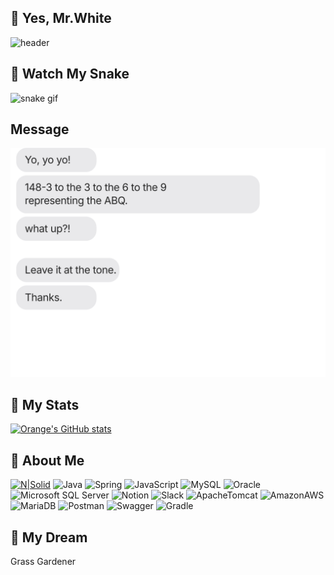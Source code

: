 ## 👋 Yes, Mr.White ##

<!--
**orange601/orange601** is a ✨ _special_ ✨ repository because its `README.md` (this file) appears on your GitHub profile.

Here are some ideas to get you started:
- 🔭 I’m currently working on ...
- 🌱 I’m currently learning ...
- 👯 I’m looking to collaborate on ...
- 🤔 I’m looking for help with ...
- 💬 Ask me about ...
- 📫 How to reach me: email
- 😄 Pronouns: ...
- ⚡ Fun fact: ...

- 라벨 예제 )
  ![N|Solid](https://img.shields.io/static/v1?label=label&message=message&color=green)
  ![Tech](https://img.shields.io/badge/Tech%20Blog-11B48A?style=flat-square&logo=Vimeo&logoColor=white&link=https://velog.io/@new_wisdom/)

-->
![header](https://capsule-render.vercel.app/api?type=waving&color=gradient&text=%Yes,Magnets!%20&height=230&fontSize=50&textBg=true&animation=twinkling)

## 🐍 Watch My Snake ##
![snake gif](https://github.com/orange601/orange601/blob/output/github-contribution-grid-snake.svg)

## Message ##
![message](https://github.com/orange601/orange601/blob/main/template.svg)

## &#128640; My Stats ##
[![Orange's GitHub stats](https://github-readme-stats.vercel.app/api?username=orange601)](https://github.com/orange601/orange601)

## &#128587; About Me ##
[![N|Solid](https://img.shields.io/static/v1?label=hey&message=orange-github&color=orange)](https://github.com/orange601/orange601)
![Java](https://img.shields.io/badge/%20JAVA%20-007396?style=flat-square&logo=Java&logoColor=white)
![Spring](https://img.shields.io/badge/%20Springboot%20-6DB33F?style=flat-square&logo=Spring&logoColor=white)
![JavaScript](https://img.shields.io/badge/%20JavaScript%20-F7DF1E?style=flat-square&logo=JavaScript&logoColor=white)
![MySQL](https://img.shields.io/badge/%20MySQL%20-4479A1?style=flat-square&logo=MySQL&logoColor=white)
![Oracle](https://img.shields.io/badge/%20Oracle%20-F80000?style=flat-square&logo=Oracle&logoColor=white)
![Microsoft SQL Server](https://img.shields.io/badge/%20MicrosoftSQLServer%20-CC2927?style=flat-square&logo=MicrosoftSQLServer&logoColor=white)
![Notion](https://img.shields.io/badge/%20Notion%20-000000?style=flat-square&logo=Notion&logoColor=white)
![Slack](https://img.shields.io/badge/%20Slack%20-4A154B?style=flat-square&logo=Slack&logoColor=white)
![ApacheTomcat](https://img.shields.io/badge/%20ApacheTomcat%20-F8DC75?style=flat-square&logo=ApacheTomcat&logoColor=000000)
![AmazonAWS](https://img.shields.io/badge/%20AmazonAWS%20-232F3E?style=flat-square&logo=AmazonAWS&logoColor=white)
![MariaDB](https://img.shields.io/badge/%20MariaDB%20-003545?style=flat-square&logo=MariaDB&logoColor=white)
![Postman](https://img.shields.io/badge/%20Postman%20-FF6C37?style=flat-square&logo=Postman&logoColor=white)
![Swagger](https://img.shields.io/badge/%20Swagger%20-85EA2D?style=flat-square&logo=Swagger&logoColor=white)
![Gradle](https://img.shields.io/badge/%20Gradle%20-02303A?style=flat-square&logo=Gradle&logoColor=white)

## &#127775; My Dream ##
Grass Gardener
